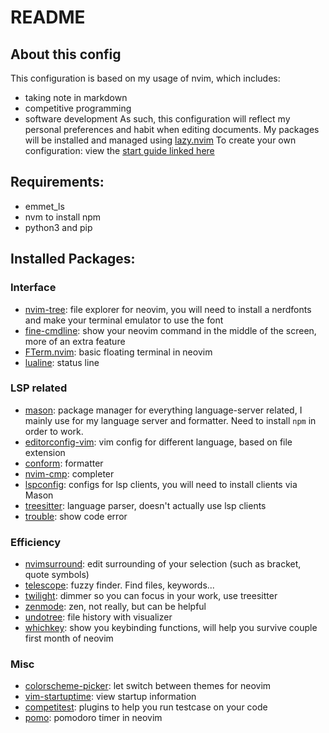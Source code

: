 # README

## About this config

This configuration is based on my usage of nvim, which includes:
- taking note in markdown
- competitive programming
- software development
As such, this configuration will reflect my personal preferences and habit when editing documents.
My packages will be installed and managed using [lazy.nvim](https://github.com/folke/lazy.nvim)
To create your own configuration: view the [start guide linked here](./Config-Start-Guide.md) 

## Requirements:
- emmet_ls
- nvm to install npm
- python3 and pip

## Installed Packages:

### Interface
- [nvim-tree](https://github.com/nvim-tree/nvim-tree.lua): file explorer for neovim, you will need to install a nerdfonts and make your terminal emulator to use the font
- [fine-cmdline](https://github.com/VonHeikemen/fine-cmdline.nvim): show your neovim command in the middle of the screen, more of an extra feature 
- [FTerm.nvim](https://github.com/numToStr/FTerm.nvim): basic floating terminal in neovim
- [lualine](https://github.com/nvim-lualine/lualine.nvim): status line

### LSP related
- [mason](https://github.com/williamboman/mason.nvim): package manager for everything language-server related, I mainly use for my language server and formatter. Need to install `npm` in order to work. 
- [editorconfig-vim](https://github.com/editorconfig/editorconfig-vim): vim config for different language, based on file extension 
- [conform](https://github.com/stevearc/conform.nvim): formatter
- [nvim-cmp](https://github.com/hrsh7th/nvim-cmp): completer
- [lspconfig](https://github.com/neovim/nvim-lspconfig): configs for lsp clients, you will need to install clients via Mason
- [treesitter](https://github.com/nvim-treesitter/nvim-treesitter): language parser, doesn't actually use lsp clients
- [trouble](https://github.com/folke/trouble.nvim): show code error


### Efficiency
- [nvimsurround](https://github.com/kylechui/nvim-surround): edit surrounding of your selection (such as bracket, quote symbols)
- [telescope](https://github.com/nvim-telescope/telescope.nvim): fuzzy finder. Find files, keywords...
- [twilight](https://github.com/folke/twilight.nvim): dimmer so you can focus in your work, use treesitter
- [zenmode](https://github.com/folke/zen-mode.nvim): zen, not really, but can be helpful
- [undotree](https://github.com/mbbill/undotree): file history with visualizer
- [whichkey](https://github.com/folke/which-key.nvim): show you keybinding functions, will help you survive couple first month of neovim
### Misc

- [colorscheme-picker](https://github.com/runih/colorscheme-picker.nvim): let switch between themes for neovim 
- [vim-startuptime](https://github.com/dstein64/vim-startuptime): view startup information
- [competitest](https://github.com/xeluxee/competitest.nvim): plugins to help you run testcase on your code
- [pomo](https://github.com/epwalsh/pomo.nvim): pomodoro timer in neovim


